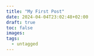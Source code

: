 ```yaml
---
title: "My First Post"
date: 2024-04-04T23:02:48+02:00
draft: true
toc: false
images:
tags: 
  - untagged
---
```


